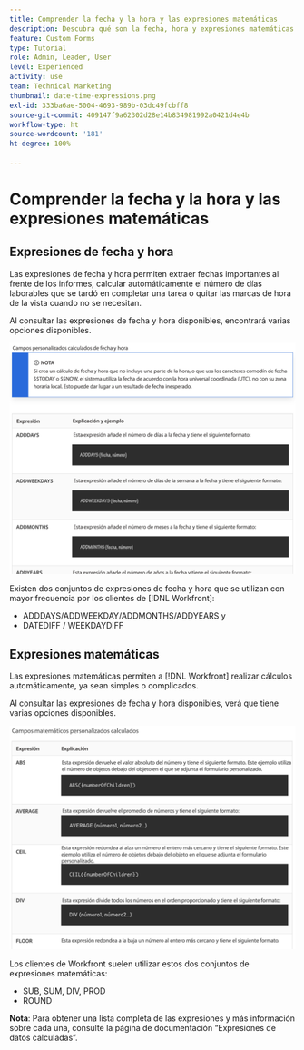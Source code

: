 ```yaml
---
title: Comprender la fecha y la hora y las expresiones matemáticas
description: Descubra qué son la fecha, hora y expresiones matemáticas y cuáles están disponibles para usar al crear datos personalizados en Adobe [!UICONTROL Workfront].
feature: Custom Forms
type: Tutorial
role: Admin, Leader, User
level: Experienced
activity: use
team: Technical Marketing
thumbnail: date-time-expressions.png
exl-id: 333ba6ae-5004-4693-989b-03dc49fcbff8
source-git-commit: 409147f9a62302d28e14b834981992a0421d4e4b
workflow-type: ht
source-wordcount: '181'
ht-degree: 100%

---
```


# Comprender la fecha y la hora y las expresiones matemáticas

## Expresiones de fecha y hora

Las expresiones de fecha y hora permiten extraer fechas importantes al frente de los informes, calcular automáticamente el número de días laborables que se tardó en completar una tarea o quitar las marcas de hora de la vista cuando no se necesitan.

Al consultar las expresiones de fecha y hora disponibles, encontrará varias opciones disponibles.

![Ejemplos de expresiones de fecha y hora](assets/datetimeexpressions01.png)

Existen dos conjuntos de expresiones de fecha y hora que se utilizan con mayor frecuencia por los clientes de [!DNL Workfront]:

* ADDDAYS/ADDWEEKDAY/ADDMONTHS/ADDYEARS y
* DATEDIFF / WEEKDAYDIFF

## Expresiones matemáticas

Las expresiones matemáticas permiten a [!DNL Workfront] realizar cálculos automáticamente, ya sean simples o complicados.

Al consultar las expresiones de fecha y hora disponibles, verá que tiene varias opciones disponibles.

![Ejemplos de expresiones matemáticas](assets/datetimeexpressions02.png)

Los clientes de Workfront suelen utilizar estos dos conjuntos de expresiones matemáticas:

* SUB, SUM, DIV, PROD
* ROUND

<b>Nota</b>: Para obtener una lista completa de las expresiones y más información sobre cada una, consulte la página de documentación “Expresiones de datos calculadas”.